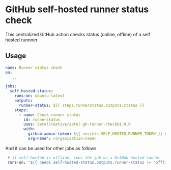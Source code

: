 # GitHub self-hosted runner status check 
This centralized GitHub action checks status (online, offline) of a self hosted runnner 

## Usage 
```yml
name: Runner status check
on:
  ... 

jobs:
  self-hosted-status:
    runs-on: ubuntu-latest
    outputs:
      runner-status: ${{ steps.runnerstatus.outputs.status }}
    steps:
      - name: Check runner status
        id: runnerstatus
        uses: SatelCreative/satel-gh-runner-check@1.0.0
        with:       
          github-admin-token: ${{ secrets.SELF_HOSTED_RUNNER_TOKEN }} #Fine grained token with access to self hosted runners only 
          org-name": <organization-name>
```
        
And it can be used for other jobs as follows
```yml
 # if self-hosted is offline, runs the job on a GitHub hosted runner
 runs-on: "${{ needs.self-hosted-status.outputs.runner-status != 'offline' && 'self-hosted' || 'ubuntu-latest' }}" 
```
